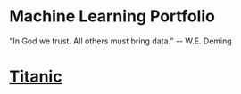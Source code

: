 Machine Learning Portfolio
==========================

“In God we trust. All others must bring data.” -- W.E. Deming


# [Titanic](titanic/)
